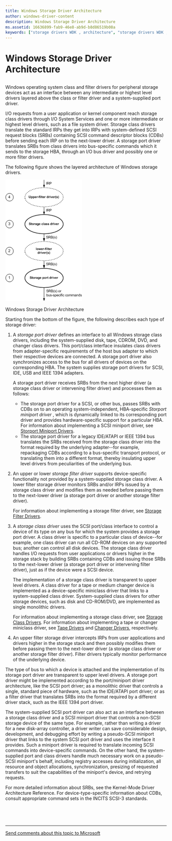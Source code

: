 ```yaml
---
title: Windows Storage Driver Architecture
author: windows-driver-content
description: Windows Storage Driver Architecture
ms.assetid: 16636899-fab9-46e8-ab9d-b8d86519b08a
keywords: ["storage drivers WDK , architecture", "storage drivers WDK , types"]
---
```


# Windows Storage Driver Architecture


## <span id="ddk_storage_driver_architecture_kg"></span><span id="DDK_STORAGE_DRIVER_ARCHITECTURE_KG"></span>


Windows operating system class and filter drivers for peripheral storage devices act as an interface between any intermediate or highest level drivers layered above the class or filter driver and a system-supplied port driver.

I/O requests from a user application or kernel component reach storage class drivers through I/O System Services and one or more intermediate or highest level drivers, such as a file system driver. Storage class drivers translate the standard IRPs they get into IRPs with system-defined SCSI request blocks (SRBs) containing SCSI command descriptor blocks (CDBs) before sending each IRP on to the next-lower driver. A storage port driver translates SRBs from class drivers into bus-specific commands which it sends to the storage HBA, through an I/O bus driver and possibly one or more filter drivers.

The following figure shows the layered architecture of Windows storage drivers.

![diagram illustrating the layered architecture of nt-based operating system storage drivers](images/kg201-1.png)

Windows Storage Driver Architecture

Starting from the bottom of the figure, the following describes each type of storage driver:

1.  A *storage port driver* defines an interface to all Windows storage class drivers, including the system-supplied disk, tape, CDROM, DVD, and changer class drivers. This port/class interface insulates class drivers from adapter-specific requirements of the host bus adapter to which their respective devices are connected. A storage port driver also synchronizes access to the bus for all drivers of devices on the corresponding HBA. The system supplies storage port drivers for SCSI, IDE, USB and IEEE 1394 adapters.

    A storage port driver receives SRBs from the next higher driver (a storage class driver or intervening filter driver) and processes them as follows:

    -   The storage port driver for a SCSI, or other bus, passes SRBs with CDBs on to an operating system-independent, HBA-specific *Storport miniport driver* , which is dynamically linked to its corresponding port driver and provides hardware-specific support for a particular HBA. For information about implementing a SCSI miniport driver, see [Storport Miniport Drivers](storport-miniport-drivers.md).
    -   The storage port driver for a legacy IDE/ATAPI or IEEE 1394 bus translates the SRBs received from the storage class driver into the format required by the underlying adapter--for example, repackaging CDBs according to a bus-specific transport protocol, or translating them into a different format, thereby insulating upper level drivers from peculiarities of the underlying bus.

2.  An upper or lower *storage filter driver* supports device-specific functionality not provided by a system-supplied storage class driver. A lower filter storage driver monitors SRBs and/or IRPs issued by a storage class driver and modifies them as needed before passing them to the next-lower driver (a storage port driver or another storage filter driver).

    For information about implementing a storage filter driver, see [Storage Filter Drivers](storage-filter-drivers.md).

3.  A *storage class driver* uses the SCSI port/class interface to control a device of its type on any bus for which the system provides a storage port driver. A class driver is specific to a particular class of device--for example, one class driver can run all CD-ROM devices on any supported bus; another can control all disk devices. The storage class driver handles I/O requests from user applications or drivers higher in the storage stack by building SRBs containing CDBs and issuing those SRBs to the next-lower driver (a storage port driver or intervening filter driver), just as if the device were a SCSI device.

    The implementation of a storage class driver is transparent to upper level drivers. A class driver for a tape or medium changer device is implemented as a device-specific miniclass driver that links to a system-supplied class driver. System-supplied class drivers for other storage devices, such as disk and CD-ROM/DVD, are implemented as single monolithic drivers.

    For information about implementing a storage class driver, see [Storage Class Drivers](storage-class-drivers.md). For information about implementing a tape or changer miniclass driver, see [Tape Drivers](tape-drivers.md) and [Changer Drivers](changer-drivers.md), respectively.

4.  An upper filter storage driver intercepts IRPs from user applications and drivers higher in the storage stack and then possibly modifies them before passing them to the next-lower driver (a storage class driver or another storage filter driver). Filter drivers typically monitor performance of the underlying device.

The type of bus to which a device is attached and the implementation of its storage port driver are transparent to upper level drivers. A storage port driver might be implemented according to the port/miniport driver architecture, like the SCSI port driver; as a monolithic driver that controls a single, standard piece of hardware, such as the IDE/ATAPI port driver; or as a filter driver that translates SRBs into the format required by a different driver stack, such as the IEEE 1394 port driver.

The system-supplied SCSI port driver can also act as an interface between a storage class driver and a SCSI miniport driver that controls a non-SCSI storage device of the same type. For example, rather than writing a driver for a new disk-array controller, a driver writer can save considerable design, development, and debugging effort by writing a pseudo-SCSI miniport driver that links to the system SCSI port driver and uses the interface it provides. Such a miniport driver is required to translate incoming SCSI commands into device-specific commands. On the other hand, the system-supplied port and class drivers handle much necessary work on a pseudo-SCSI miniport's behalf, including registry accesses during initialization, all resource and object allocations, synchronization, presizing of requested transfers to suit the capabilities of the miniport's device, and retrying requests.

For more detailed information about SRBs, see the Kernel-Mode Driver Architecture Reference. For device-type-specific information about CDBs, consult appropriate command sets in the INCITS SCSI-3 standards.

 

 


--------------------
[Send comments about this topic to Microsoft](mailto:wsddocfb@microsoft.com?subject=Documentation%20feedback%20[storage\storage]:%20Windows%20Storage%20Driver%20Architecture%20%20RELEASE:%20%285/9/2016%29&body=%0A%0APRIVACY%20STATEMENT%0A%0AWe%20use%20your%20feedback%20to%20improve%20the%20documentation.%20We%20don't%20use%20your%20email%20address%20for%20any%20other%20purpose,%20and%20we'll%20remove%20your%20email%20address%20from%20our%20system%20after%20the%20issue%20that%20you're%20reporting%20is%20fixed.%20While%20we're%20working%20to%20fix%20this%20issue,%20we%20might%20send%20you%20an%20email%20message%20to%20ask%20for%20more%20info.%20Later,%20we%20might%20also%20send%20you%20an%20email%20message%20to%20let%20you%20know%20that%20we've%20addressed%20your%20feedback.%0A%0AFor%20more%20info%20about%20Microsoft's%20privacy%20policy,%20see%20http://privacy.microsoft.com/default.aspx. "Send comments about this topic to Microsoft")


